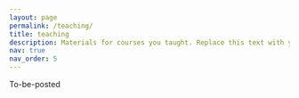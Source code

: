 ```yaml
---
layout: page
permalink: /teaching/
title: teaching
description: Materials for courses you taught. Replace this text with your description.
nav: true
nav_order: 5
---
```


To-be-posted

